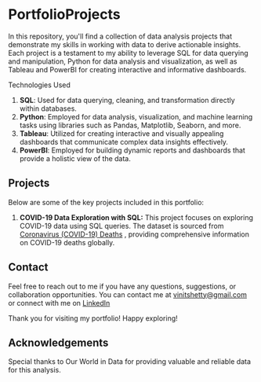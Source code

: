 # PortfolioProjects
In this repository, you'll find a collection of data analysis projects that demonstrate my skills in working with data to derive actionable insights. Each project is a testament to my ability to leverage SQL for data querying and manipulation, Python for data analysis and visualization, as well as Tableau and PowerBI for creating interactive and informative dashboards.

Technologies Used
1. **SQL**: Used for data querying, cleaning, and transformation directly within databases.
2. **Python**: Employed for data analysis, visualization, and machine learning tasks using libraries such as Pandas, Matplotlib, Seaborn, and more.
3. **Tableau**: Utilized for creating interactive and visually appealing dashboards that communicate complex data insights effectively.
4. **PowerBI**: Employed for building dynamic reports and dashboards that provide a holistic view of the data.

## Projects
Below are some of the key projects included in this portfolio:

1. **COVID-19 Data Exploration with SQL:** This project focuses on exploring COVID-19 data using SQL queries. The dataset is sourced from [Coronavirus (COVID-19) Deaths](https://ourworldindata.org/covid-deaths)
, providing comprehensive information on COVID-19 deaths globally.

## Contact
Feel free to reach out to me if you have any questions, suggestions, or collaboration opportunities. You can contact me at vinitshetty@gmail.com or connect with me on [LinkedIn](https://www.linkedin.com/in/vinit-shetty1609)

Thank you for visiting my portfolio! Happy exploring!

## Acknowledgements
Special thanks to Our World in Data for providing valuable and reliable data for this analysis.
